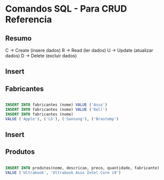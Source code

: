 <!--  -->

<!-- h1 -->
# Comandos SQL - Para CRUD Referencia

<!-- h2 -->
## Resumo

C -> Create (insere dados)
R -> Read (ler dados)
U -> Update (atualizar dados)
D -> Delete (excluir dados)

<!-- _____________________________________________________ -->

## Insert
## Fabricantes

```sql

INSERT INTO fabricantes (nome) VALUE ('Asus')
INSERT INTO fabricantes (nome) VALUE ('Dell')
INSERT INTO fabricantes (nome)
VALUE ('Apple'), ('LG'), ('Sansung'), ('Brastemp')
```

<!-- _____________________________________________________ -->

## Insert
## Produtos

```sql

INSERT INTO produtos(nome, descricao, preco, quantidade, fabricante)
VALUE ('Ultrabook', 'Ultrabook Asus Intel Core i9')
```